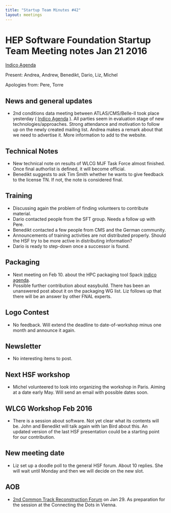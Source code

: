 ```yaml
---
title: "Startup Team Minutes #42"
layout: meetings
---
```


# HEP Software Foundation Startup Team Meeting notes Jan 21 2016

[Indico Agenda](https://indico.cern.ch/event/487072/)

Present: Andrea, Andrew, Benedikt, Dario, Liz, Michel

Apologies from: Pere, Torre

## News and general updates

- 2nd conditions data meeting between ATLAS/CMS/Belle-II took place yesterday (
  [Indico Agenda](https://indico.cern.ch/event/483692/) ). All parties seem in
  evaluation stage of new technologies/approaches. Strong attendance and
  motivation to follow up on the newly created mailing list. Andrea makes a
  remark about that we need to advertise it. More information to add to the
  website.

## Technical Notes

- New technical note on results of WLCG MJF Task Force almost finished. Once
  final authorlist is defined, it will become official.
- Benedikt suggests to ask Tim Smith whether he wants to give feedback to the
  license TN. If not, the note is considered final.

## Training

- Discussing again the problem of finding volunteers to contribute material.
- Dario contacted people from the SFT group. Needs a follow up with Pere.
- Benedikt contacted a few people from CMS and the German community.
- Announcements of training activities are not distributed properly. Should the
  HSF try to be more active in distributing information?
- Dario is ready to step-down once a successor is found.

## Packaging

- Next meeting on Feb 10. about the HPC packaging tool Spack
  [indico agenda](https://indico.cern.ch/event/484006/).
- Possible further contribution about easybuild. There has been an unanswered
  post about it on the packaging WG list. Liz follows up that there will be an
  answer by other FNAL experts.

## Logo Contest

- No feedback. Will extend the deadline to date-of-workshop minus one month and
  announce it again.

## Newsletter

- No interesting items to post.

## Next HSF workshop

- Michel volunteered to look into organizing the workshop in Paris. Aiming at a
  date early May. Will send an email with possible dates soon.

## WLCG Workshop Feb 2016

- There is a session about software. Not yet clear what its contents will be.
  John and Benedikt will talk again with Ian Bird about this. An updated version
  of the last HSF presentation could be a starting point for our contribution.

## New meeting date

- Liz set up a doodle poll to the general HSF forum. About 10 replies. She will
  wait until Monday and then we will decide on the new slot.

## AOB

- [2nd Common Track Reconstruction Forum](https://indico.cern.ch/event/486488/)
  on Jan 29. As preparation for the session at the Connecting the Dots in
  Vienna.
